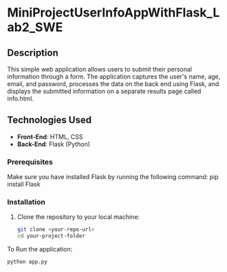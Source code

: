 # MiniProjectUserInfoAppWithFlask_Lab2_SWE

## Description
This simple web application allows users to submit their personal information through a form. The application captures the user's name, age, email, and password, processes the data on the back end using Flask, and displays the submitted information on a separate results page called info.html.

## Technologies Used
- **Front-End**: HTML, CSS
- **Back-End**: Flask (Python)
  

### Prerequisites
Make sure you have installed Flask by running the following command: pip install Flask

### Installation
1. Clone the repository to your local machine:
   ```bash
   git clone <your-repo-url>
   cd your-project-folder

To Run the application:
```bash
python app.py
